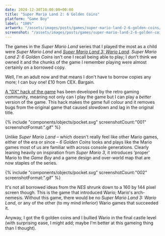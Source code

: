 ```yaml
---
date: 2024-12-30T10:00:00+00:00
title: "Super Mario Land 2: 6 Golden Coins"
platform: "Game Boy"
label: "100%"
artwork: "/assets/images/posts/games/super-mario-land-2-6-golden-coins/label-art.jpg"
screenshot: "/assets/images/posts/games/super-mario-land-2-6-golden-coins/"
---
```


The games in the *Super Mario Land* series that I played the most as a child were *Super Mario Land* and [*Super Mario Land 3: Wario Land*](/game/1728207180/). *Super Mario Land 2: 6 Golden Coins* isn't one I recall being able to play; I don't think we owned it and the chunks of the game I remember playing were almost certainly on a borrowed copy.

Well, I'm an adult now and that means I don't have to borrow copies any more; I can buy one! £10 from CEX. Bargain.

[A "DX" hack of the game](https://www.romhacking.net/hacks/3784/) has been developed by the retro gaming community, meaning not only can I play the game but I can play a *better* version of the game. This hack makes the game full colour and it removes bugs from the original game that caused slowdown and lag in the original title.

{% include "components/objects/pocket.svg" screenshotCount:"001" screenshotFormat:".gif" %}

Unlike *Super Mario Land* – which doesn't really feel like other Mario games, either of the era or since – *6 Golden Coins* looks and plays like the Mario games most of us are familiar with across console generations. Clearly leaning heavily on inspiration from *Super Mario 3*, it introduces ‘proper’ Mario to the *Game Boy* and a game design and over-world map that are now staples of the series.

{% include "components/objects/pocket.svg" screenshotCount:"002" screenshotFormat:".gif" %}

It's not all borrowed ideas from the *NES* shrunk down to a 160 by 144 pixel screen though. This is the game that introduced Wario; Mario's arch-nemesis. Without this game, there would be no *Super Mario Land 3: Wario Land*, or any of the other (to my mind inferior) Wario games that succeeded it.

Anyway, I got the 6 golden coins and I bullied Wario in the final castle level (with surprising ease, I might add; maybe I'm better at this gameing thing than I thought).  